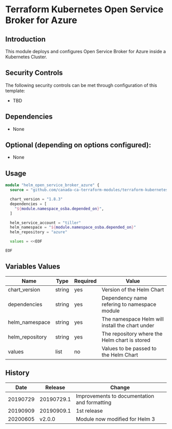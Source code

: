 # Terraform Kubernetes Open Service Broker for Azure

## Introduction

This module deploys and configures Open Service Broker for Azure inside a Kubernetes Cluster.

## Security Controls

The following security controls can be met through configuration of this template:

* TBD

## Dependencies

* None

## Optional (depending on options configured):

* None

## Usage

```terraform
module "helm_open_service_broker_azure" {
  source = "github.com/canada-ca-terraform-modules/terraform-kubernetes-open-service-broker-azure?ref=20191009.1"

  chart_version = "1.8.3"
  dependencies = [
    "${module.namespace_osba.depended_on}",
  ]

  helm_service_account = "tiller"
  helm_namespace = "${module.namespace_osba.depended_on}"
  helm_repository = "azure"

  values = <<EOF

EOF
```

## Variables Values

| Name                 | Type   | Required | Value                                               |
| -------------------- | ------ | -------- | --------------------------------------------------- |
| chart_version        | string | yes      | Version of the Helm Chart                           |
| dependencies         | string | yes      | Dependency name refering to namespace module        |
| helm_namespace       | string | yes      | The namespace Helm will install the chart under     |
| helm_repository      | string | yes      | The repository where the Helm chart is stored       |
| values               | list   | no       | Values to be passed to the Helm Chart               |

## History

| Date     | Release    | Change                                                     |
| -------- | ---------- | ---------------------------------------------------------- |
| 20190729 | 20190729.1 | Improvements to documentation and formatting               |
| 20190909 | 20190909.1 | 1st release                                                |
| 20200605 | v2.0.0     | Module now modified for Helm 3                             |